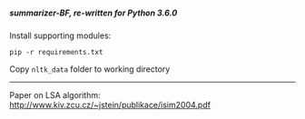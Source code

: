 ##### summarizer-BF, re-written for Python 3.6.0

Install supporting modules:

`pip -r requirements.txt`

Copy `nltk_data` folder to working directory

***

Paper on LSA algorithm: http://www.kiv.zcu.cz/~jstein/publikace/isim2004.pdf

